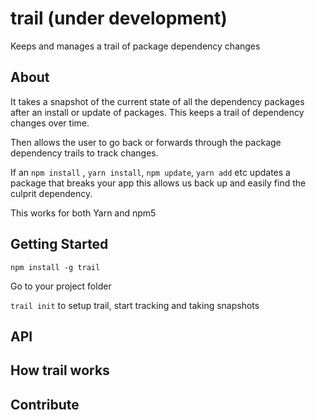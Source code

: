# trail (under development)
Keeps and manages a trail of package dependency changes

## About
It takes a snapshot of the current state of all the dependency packages after an install or
update of packages. This keeps a trail of dependency changes over time.

Then allows the user to go back or forwards through the package dependency trails to track changes.

If an `npm install` , `yarn install`, `npm update`, `yarn add` etc updates a package that breaks your app this allows us back up
and easily find the culprit dependency.

This works for both Yarn and npm5

## Getting Started

  `npm install -g trail`

 Go to your project folder

  `trail init` to setup trail, start tracking and taking snapshots

## API

## How trail works


## Contribute
